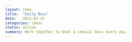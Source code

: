 ```yaml
---
layout: idea
title:  "Daily Boss"
date:   2013-03-24
categories: ideas
status: active
summary: Work together to beat a comical boss every day.
---
```

